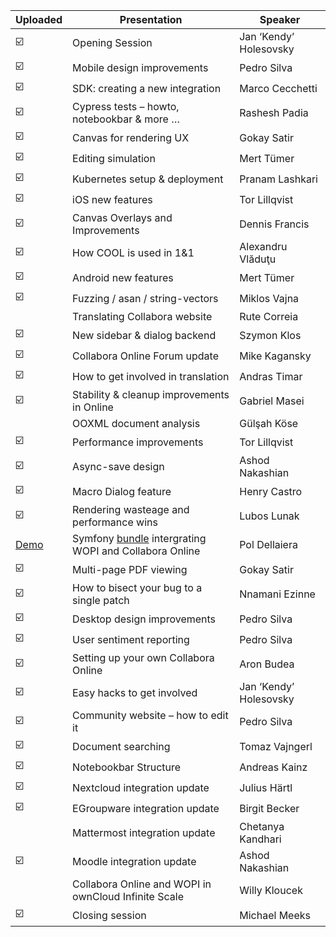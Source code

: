 | Uploaded | Presentation                                          | Speaker                |
|----------|-------------------------------------------------------|------------------------|
|     ☑️    | Opening Session                                       | Jan ‘Kendy’ Holesovsky |
|     ☑️    | Mobile design improvements                            | Pedro Silva            |
|     ☑️    | SDK: creating a new integration                       | Marco Cecchetti        |
|     ☑️    | Cypress tests – howto, notebookbar & more …           | Rashesh Padia          |
|     ☑️    | Canvas for rendering UX                               | Gokay Satir            |
|     ☑️    | Editing simulation                                    | Mert Tümer             |
|     ☑️    | Kubernetes setup & deployment                         | Pranam Lashkari        |
|     ☑️    | iOS new features                                      | Tor Lillqvist          |
|     ☑️    | Canvas Overlays and Improvements                      | Dennis Francis         |
|     ☑️    | How COOL is used in 1&1                               | Alexandru Vlăduţu      |
|     ☑️    | Android new features                                  | Mert Tümer             |
|     ☑️    | Fuzzing / asan / string-vectors                       | Miklos Vajna           |
|          | Translating Collabora website                         | Rute Correia           |
|    ☑️    | New sidebar & dialog backend                          | Szymon Klos            |
|    ☑️     | Collabora Online Forum update                         | Mike Kagansky          |
|    ☑️     | How to get involved in translation                    | Andras Timar           |
|    ☑️     | Stability & cleanup improvements in Online            | Gabriel Masei          |
|          | OOXML document analysis                               | Gülşah Köse            |
|    ☑️     | Performance improvements                              | Tor Lillqvist          |
|    ☑️     | Async-save design                                     | Ashod Nakashian        |
|    ☑️     | Macro Dialog feature                                  | Henry Castro           |
|    ☑️     | Rendering wasteage and performance wins               | Lubos Lunak            |
| [Demo](https://wopi-app.herokuapp.com/) | Symfony [bundle](https://github.com/champs-libres/wopi-bundle) intergrating WOPI and Collabora Online | Pol Dellaiera          |
|    ☑️     | Multi-page PDF viewing                                | Gokay Satir            |
|    ☑️     | How to bisect your bug to a single patch              | Nnamani Ezinne         |
|    ☑️     | Desktop design improvements                           | Pedro Silva            |
|    ☑️     | User sentiment reporting                              | Pedro Silva            |
|    ☑️     | Setting up your own Collabora Online                  | Aron Budea             |
|    ☑️     | Easy hacks to get involved                            | Jan ‘Kendy’ Holesovsky |
|    ☑️     | Community website – how to edit it                    | Pedro Silva            |
|    ☑️     | Document searching                                    | Tomaz Vajngerl         |
|    ☑️     | Notebookbar Structure                                 | Andreas Kainz          |
|    ☑️     | Nextcloud integration update                          | Julius Härtl           |
|    ☑️     | EGroupware integration update                         | Birgit Becker          |
|          | Mattermost integration update                         | Chetanya Kandhari      |
|    ☑️     | Moodle integration update                             | Ashod Nakashian        |
|          | Collabora Online and WOPI in ownCloud Infinite Scale  | Willy Kloucek          |
|    ☑️     | Closing session                                       | Michael Meeks          |
